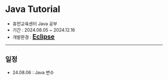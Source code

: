 # Java Tutorial
- 휴먼교육센터 Java 공부
- 기간 : 2024.08.05 ~ 2024.12.16
- 개발환경 : **<span style="font-size:20px; color:deepskyblue; text-decoration: none;">[Eclipse](https://www.eclipse.org/)</span>**

<hr>

## 일정
- 24.08.06 : Java 변수
